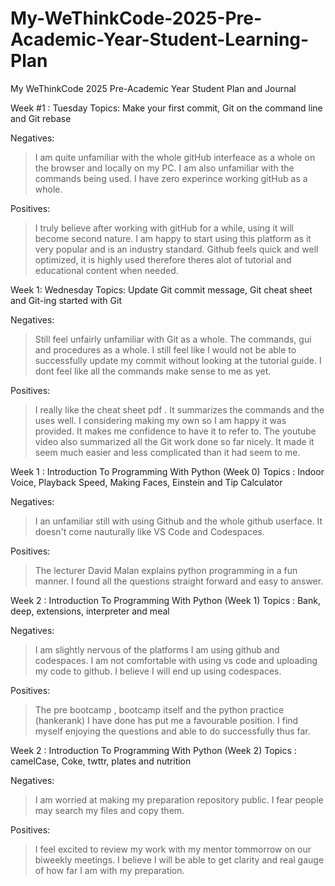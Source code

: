 # My-WeThinkCode-2025-Pre-Academic-Year-Student-Learning-Plan
My WeThinkCode 2025 Pre-Academic Year Student Plan and Journal

Week #1 : Tuesday 
Topics: Make your first commit, Git on the command line and Git rebase 

Negatives:
> I am quite unfamiliar with the whole gitHub interfeace as a whole on the browser and locally on my PC.
> I am also unfamiliar with the commands being used.
> I have zero experince working gitHub as a whole.

Positives:
> I truly believe after working with gitHub for a while, using it will become second nature.
> I am happy to start using this platform as it very popular and is an industry standard.
> Github feels quick and well optimized, it is highly used therefore theres alot of tutorial and educational content when needed.

Week 1: Wednesday
Topics: Update Git commit message, Git cheat sheet and Git-ing started with Git

Negatives:
> Still feel unfairly unfamiliar with Git as a whole. The commands, gui and procedures as a whole.
> I still feel like I would not be able to successfully update my commit without looking at the tutorial guide.
> I dont feel like all the commands make sense to me as yet.

Positives:
> I really like the cheat sheet pdf . It summarizes the commands and the uses well. I considering making my own so I am happy it was provided. It makes me confidence to have it to refer to.
> The youtube video also summarized all the Git work done so far nicely. It made it seem much easier and less complicated than it had seem to me.





Week 1 : Introduction To Programming With Python (Week 0)
Topics : Indoor Voice, Playback Speed, Making Faces, Einstein and Tip Calculator

Negatives:
> I an unfamiliar still with using Github and the whole github userface. It doesn't come nauturally like VS Code and Codespaces.

Positives:
> The lecturer David Malan explains python programming in a fun manner.
> I found all the questions straight forward and easy to answer.





Week 2 : Introduction To Programming With Python (Week 1)
Topics : Bank, deep, extensions, interpreter and meal

Negatives:
> I am slightly nervous of the platforms I am using github and codespaces. I am not comfortable with using vs code and uploading my code to github. I believe I will end up using codespaces.

Positives:
> The pre bootcamp , bootcamp itself and the python practice (hankerank) I have done has put me a favourable position. I find myself enjoying the questions and able to do successfully thus far.





Week 2 : Introduction To Programming With Python (Week 2)
Topics : camelCase, Coke, twttr, plates and nutrition

Negatives:
> I am worried at making my preparation repository public. I fear people may search my files and copy them.

Positives:
> I feel excited to review my work with my mentor tommorrow on our biweekly meetings. I believe I will be able to get clarity and real gauge of how far I am with my preparation.
